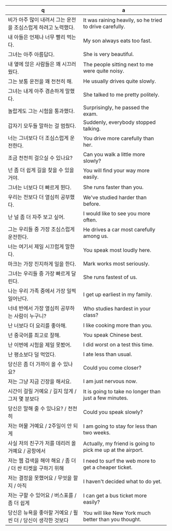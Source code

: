 q  | a
--- | ---
비가 아주 많이 내려서 그는 운전을 조심스럽게 하려고 노력했다.			| It was raining heavily, so he tried to drive carefully.
내 아들은 언제나 너무 빨리 먹는다.				| My son always eats too fast.
그녀는 아주 아름답다.						| She is very beautiful.
내 옆에 앉은 사람들은 꽤 시끄러웠다.				| The people sitting next to me were quite noisy.
그는 보통 운전을 꽤 천천히 해.					| He usually drives quite slowly.
그녀는 내게 아주 겸손하게 말했다.				| She talked to me pretty politely.
놀랍게도 그는 시험을 통과했다.					| Surprisingly, he passed the exam.
갑자기 모두들 말하는 걸 멈췄다.					| Suddenly, everybody stopped talking.
너는 그녀보다 더 조심스럽게 운전한다.				| You drive more carefully than her.
조금 천천히 걸으실 수 있나요?					| Can you walk a little more slowly?
넌 좀 더 쉽게 길을 찾을 수 있을 거야.				| You will find your way more easily.
그녀는 너보다 더 빠르게 뛴다.					| She runs faster than you.
우리는 전보다 더 열심히 공부했다.				| We've studied harder than before.
난 널 좀 더 자주 보고 싶어.					| I would like to see you more often.
그는 우리들 중 가장 조심스럽게 운전한다.			| He drives a car most carefully among us.
너는 여기서 제일 시끄럽게 말한다.				| You speak most loudly here.
마크는 가장 진지하게 일을 한다.				| Mark works most seriously.
그녀는 우리들 중 가장 빠르게 달린다.				| She runs fastest of us.
나는 우리 가족 중에서 가장 일찍 일어난다.			| I get up earliest in my family.
너네 반에서 가장 열심히 공부하는 사람이 누구니?		| Who studies hardest in your class?
난 너보다 더 요리를 좋아해.					| I like cooking more than you.
넌 중국어를 최고로 잘해.					| You speak Chinese best.
난 이번에 시험을 제일 못봤어.					| I did worst on a test this time.
난 평소보다 덜 먹었다.						| I ate less than usual.
당신은 좀 더 가까이 올 수 있나요?				| Could you come closer?
저는 그냥 지금 긴장을 해서요.					| I am just nervous now.
시간이 걸릴 거예요 / 길지 않게 / 그저 몇 분보다			| It is going to take no longer than just a few minutes.
당신은 말해 줄 수 있나요? / 천천히				| Could you speak slowly?
저는 머물 거예요 / 2주일이 안 되게				| I am going to stay for less than two weeks.
사실 저의 친구가 저를 데리러 올 거예요 / 공항에서		| Actually, my friend is going to pick me up at the airport.
저는 웹 검색을 해야 해요 / 좀 더 / 더 싼 티켓을 구하기 위해	| I need to surf the web more to get a cheaper ticket.
저는 결정을 못했어요 / 무엇을 할지 / 아직			| I haven't decided what to do yet.
저는 구할 수 있어요 / 버스표를 / 좀 더 쉽게			| I can get a bus ticket more easily?
당신은 뉴욕을 좋아할 거예요 / 훨씬 더 / 당신이 생각한 것보다	| You will like New York much better than you thought.
